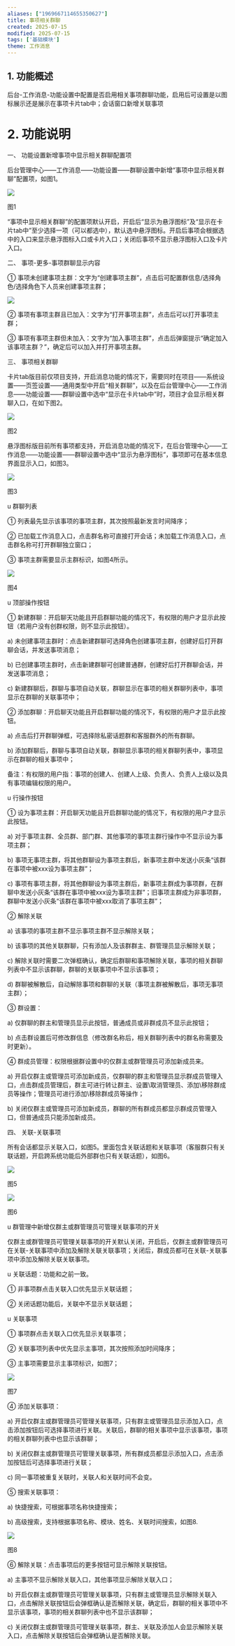 ```yaml
---
aliases: ["1969667114655350627"]
title: 事项相关群聊
created: 2025-07-15
modified: 2025-07-15
tags: ['基础模块']
theme: 工作消息
---
```


## 1. 功能概述

后台-工作消息-功能设置中配置是否启用相关事项群聊功能，启用后可设置是以图标展示还是展示在事项卡片tab中；会话窗口新增关联事项

# 2. 功能说明

一、 功能设置新增事项中显示相关群聊配置项

后台管理中心——工作消息——功能设置——群聊设置中新增“事项中显示相关群聊”配置项，如图1。

![](38d07930fc192c930babe59ec1542a8b.jpg)

图1

“事项中显示相关群聊”的配置项默认开启，开启后“显示为悬浮图标”及“显示在卡片tab中”至少选择一项（可以都选中），默认选中悬浮图标。开启后事项会根据选中的入口来显示悬浮图标入口或卡片入口；关闭后事项不显示悬浮图标入口及卡片入口。

二、 事项-更多-事项群聊显示内容

① 事项未创建事项主群：文字为“创建事项主群”，点击后可配置群信息/选择角色/选择角色下人员来创建事项主群；

![](3198f327dee4e04fd50bc9b394f9e91d.jpg)

② 事项有事项主群且已加入：文字为“打开事项主群”，点击后可以打开事项主群；

③ 事项有事项主群但未加入：文字为“加入事项主群”，点击后弹窗提示“确定加入该事项主群？”，确定后可以加入并打开事项主群。

三、 事项相关群聊

卡片tab版目前仅项目支持，开启消息功能的情况下，需要同时在项目——系统设置——页签设置——通用类型中开启“相关群聊”，以及在后台管理中心——工作消息——功能设置——群聊设置中选中“显示在卡片tab中”时，项目才会显示相关群聊入口，在如下图2。

![](074a763df83f88802364d9e32577097d.jpg)

图2

悬浮图标版目前所有事项都支持，开启消息功能的情况下，在后台管理中心——工作消息——功能设置——群聊设置中选中“显示为悬浮图标”，事项即可在基本信息界面显示入口，如图3。

![](4e92b65eaab8a70e47ee9e81b7adb7a9.jpg)

图3

u 群聊列表

① 列表最先显示该事项的事项主群，其次按照最新发言时间降序；

② 已加载工作消息入口，点击群名称可直接打开会话；未加载工作消息入口，点击群名称可打开群聊独立窗口；

③ 事项主群需要显示主群标识，如图4所示。

![](339c786299f954d53a7c1383a58788a2.jpg)

图4

u 顶部操作按钮

① 新建群聊：开启聊天功能且开启群聊功能的情况下，有权限的用户才显示此按钮（若用户没有创群权限，则不显示此按钮）。

a) 未创建事项主群时：点击新建群聊可选择角色创建事项主群，创建好后打开群聊会话，并发送事项消息；

b) 已创建事项主群时，点击新建群聊可创建普通群，创建好后打开群聊会话，并发送事项消息；

c) 新建群聊后，群聊与事项自动关联，群聊显示在事项的相关群聊列表中，事项显示在群聊的关联事项中；

② 添加群聊：开启聊天功能且开启群聊功能的情况下，有权限的用户才显示此按钮。

a) 点击后打开群聊弹框，可选择除私密话题群和客服群外的所有群聊。

b) 添加群聊后，群聊与事项自动关联，群聊显示事项的相关群聊列表中，事项显示在群聊的相关事项中；

备注：有权限的用户指：事项的创建人、创建人上级、负责人、负责人上级以及具有事项编辑权限的用户。

u 行操作按钮

① 设为事项主群：开启聊天功能且开启群聊功能的情况下，有权限的用户才显示此按钮。

a) 对于事项主群、全员群、部门群、其他事项的事项主群行操作中不显示设为事项主群；

b) 事项无事项主群，将其他群聊设为事项主群后，新事项主群中发送小灰条“该群在事项中被xxx设为事项主群”；

c) 事项有事项主群，将其他群聊设为事项主群后，新事项主群成为事项群，在群聊中发送小灰条“该群在事项中被xxx设为事项主群”；旧事项主群成为非事项群，群聊中发送小灰条“该群在事项中被xxx取消了事项主群”；

② 解除关联

a) 该事项的事项主群不显示事项主群不显示解除关联；

b) 该事项的其他关联群聊，只有添加人及该群群主、群管理员显示解除关联；

c) 解除关联时需要二次弹框确认，确定后群聊和事项解除关联，事项的相关群聊列表中不显示该群聊，群聊的关联事项中不显示该事项；

d) 群聊被解散后，自动解除事项和群聊的关联（事项主群被解散后，事项无事项主群）；

③ 群设置：

a) 仅群聊的群主和管理员显示此按钮，普通成员或非群成员不显示此按钮；

b) 点击群设置后可修改群信息（修改群名称后，相关群聊列表中的群名称需要及时更新）。

④ 群成员管理：权限根据群设置中的仅群主或群管理员可添加新成员来。

a) 开启仅群主或管理员可添加新成员，仅群聊的群主和管理员显示群成员管理入口，点击群成员管理后，群主可进行转让群主、设置\取消管理员、添加\移除群成员等操作；管理员可进行添加\移除群成员等操作；

b) 关闭仅群主或管理员可添加新成员，群聊的所有群成员都显示群成员管理入口，但普通成员只能添加新成员。

四、 关联-关联事项

所有会话都显示关联入口，如图5。里面包含关联话题和关联事项（客服群只有关联话题，开启跨系统功能后外部群也只有关联话题），如图6。

![](b80fd2c047c8f4b5ea6f63a3f29abb82.jpg)

图5

![](a748f8b4f7e3ab4b4f1a17e525262bad.jpg)

图6

u 群管理中新增仅群主或群管理员可管理关联事项的开关

仅群主或群管理员可管理关联事项的开关默认关闭，开启后，仅群主或群管理员可在关联-关联事项中添加及解除关联关联事项；关闭后，群成员都可在关联-关联事项中添加及解除关联关联事项。

u 关联话题：功能和之前一致。

① 非事项群点击关联入口优先显示关联话题；

② 关闭话题功能后，关联中不显示关联话题；

u 关联事项

① 事项群点击关联入口优先显示关联事项；

② 关联事项列表中优先显示主事项，其次按照添加时间降序；

③ 主事项需要显示主事项标识，如图7；

![](85bf0db40e35dd1d79b64c66809dcc08.jpg)

图7

④ 添加关联事项：

a) 开启仅群主或群管理员可管理关联事项，只有群主或管理员显示添加入口，点击添加按钮后可选择事项进行关联。关联后，群聊的相关事项中显示该事项，事项的相关群聊列表中也显示该群聊；

b) 关闭仅群主或群管理员可管理关联事项，所有群成员都显示添加入口，点击添加按钮后可选择事项进行关联；

c) 同一事项被重复关联时，关联人和关联时间不会变。

⑤ 搜索关联事项：

a) 快捷搜索，可根据事项名称快捷搜索；

b) 高级搜索，支持根据事项名称、模块、姓名、关联时间搜索，如图8.

![](03f377707098b8d1355a69c0636117c1.jpg)

图8

⑥ 解除关联：点击事项后的更多按钮可显示解除关联按钮。

a) 主事项不显示解除关联入口，其他事项显示解除关联入口；

b) 开启仅群主或群管理员可管理关联事项，只有群主或管理员显示解除关联入口，点击解除关联按钮后会弹框确认是否解除关联，确定后，群聊的相关事项中不显示该事项，事项的相关群聊列表中也不显示该群聊；

c) 关闭仅群主或群管理员可管理关联事项，群主、关联及添加人会显示解除关联入口，点击解除关联按钮后会弹框确认是否解除关联。